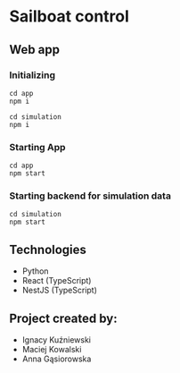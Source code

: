 # Sailboat control

## Web app
### Initializing
```
cd app
npm i

cd simulation
npm i
```
### Starting App
```
cd app
npm start
```

### Starting backend for simulation data
```
cd simulation
npm start
```

## Technologies
- Python
- React (TypeScript)
- NestJS (TypeScript)

## Project created by:
- Ignacy Kuźniewski
- Maciej Kowalski
- Anna Gąsiorowska
